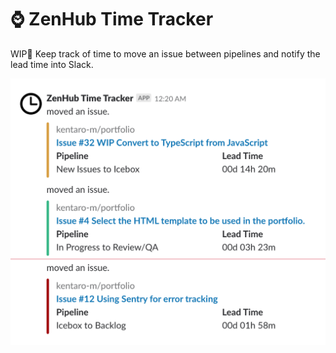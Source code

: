 # :watch: ZenHub Time Tracker
WIP:construction_worker: Keep track of time to move an issue between pipelines and notify the lead time into Slack.

![](./screenshot.png)